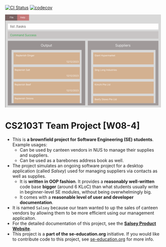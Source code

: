 [![CI Status](https://github.com/AY2223S1-CS2103T-W08-4/tp/actions/workflows/gradle.yml/badge.svg)](https://github.com/AY2223S1-CS2103T-W08-4/tp/actions)
[![codecov](https://codecov.io/gh/AY2223S1-CS2103T-W08-4/tp/branch/master/graph/badge.svg?token=CV0THT0WWT)](https://codecov.io/gh/AY2223S1-CS2103T-W08-4/tp)

![Ui](docs/images/Ui.png)

# CS2103T Team Project [W08-4]

* This is **a brownfield project for Software Engineering (SE) students**.<br>
  Example usages:
  * Can be used by canteen vendors in NUS to manage their supplies and suppliers.
  * Can be used as a barebones address book as well.
* The project simulates an ongoing software project for a desktop application (called _Salsey_) used for managing suppliers via contacts as well as supplies.
  * It is **written in OOP fashion**. It provides a **reasonably well-written** code base **bigger** (around 6 KLoC) than what students usually write in beginner-level SE modules, without being overwhelmingly big.
  * It comes with a **reasonable level of user and developer documentation**.
* It is named `Salsey` because our team wanted to up the sales of canteen vendors by allowing them to be more efficient using our management applicaiton.
* For the detailed documentation of this project, see the **[Salsey Product Website](https://ay2223s1-cs2103t-w08-4.github.io/tp/)**.
* This project is a **part of the se-education.org** initiative. If you would like to contribute code to this project, see [se-education.org](https://se-education.org#https://se-education.org/#contributing) for more info.
